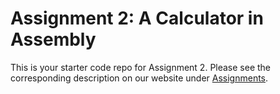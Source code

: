# Assignment 2: A Calculator in Assembly

This is your starter code repo for Assignment 2. Please see the corresponding description on our website under [Assignments](https://course.ccs.neu.edu/cs3650sp23/hw.html).

